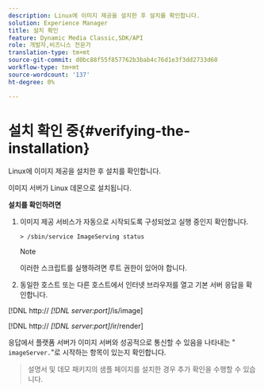 ```yaml
---
description: Linux에 이미지 제공을 설치한 후 설치를 확인합니다.
solution: Experience Manager
title: 설치 확인
feature: Dynamic Media Classic,SDK/API
role: 개발자,비즈니스 전문가
translation-type: tm+mt
source-git-commit: d0bc88f55f857762b3bab4c76d1e3f3dd2733d60
workflow-type: tm+mt
source-wordcount: '137'
ht-degree: 0%

---
```



# 설치 확인 중{#verifying-the-installation}

Linux에 이미지 제공을 설치한 후 설치를 확인합니다.

이미지 서버가 Linux 데몬으로 설치됩니다.

**설치를 확인하려면**

1. 이미지 제공 서비스가 자동으로 시작되도록 구성되었고 실행 중인지 확인합니다.

   `> /sbin/service ImageServing status`

   >[!NOTE]
   >
   >이러한 스크립트를 실행하려면 루트 권한이 있어야 합니다.

1. 동일한 호스트 또는 다른 호스트에서 인터넷 브라우저를 열고 기본 서버 응답을 확인합니다.

[!DNL http:// *[!DNL server:port]*/is/image]

[!DNL http:// *[!DNL server:port]*/ir/render]

응답에서 플랫폼 서버가 이미지 서버와 성공적으로 통신할 수 있음을 나타내는 &quot; `imageServer.`&quot;로 시작하는 항목이 있는지 확인합니다.
>설명서 및 데모 패키지의 샘플 페이지를 설치한 경우 추가 확인을 수행할 수 있습니다.


